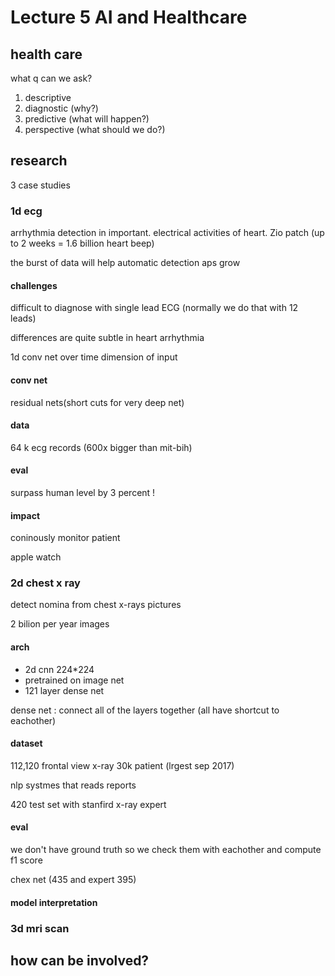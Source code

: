 # Lecture 5 AI and Healthcare

## health care 

what q can we ask?

1. descriptive 
2. diagnostic (why?)
3. predictive (what will happen?)
4. perspective (what should we do?)

## research

3 case studies 

### 1d ecg

arrhythmia detection in important. electrical activities of heart. Zio patch (up to 2 weeks = 1.6 billion heart beep) 

the burst of data will help automatic detection aps grow

#### challenges 

difficult to diagnose with single lead ECG (normally we do that with 12 leads)

differences are quite subtle in heart arrhythmia 

1d conv net over time dimension of input

#### conv net

residual nets(short cuts for very deep net)

#### data 

64 k ecg records (600x bigger than mit-bih)

#### eval

surpass human level by 3 percent ! 

#### impact

coninously monitor patient 

apple watch 

### 2d chest x ray

detect nomina from chest x-rays pictures

2 bilion per year images 

#### arch

- 2d cnn 224*224
- pretrained on image net
- 121 layer dense net 

dense net : connect all of the layers together (all have shortcut to eachother)

#### dataset

112,120 frontal view x-ray 30k patient (lrgest sep 2017)

nlp systmes that reads reports 

420 test set with stanfird x-ray expert

#### eval

we don't have ground truth so we check them with eachother and compute f1 score

chex net (435 and expert 395)

#### model interpretation 



### 3d mri scan



## how can be involved?

